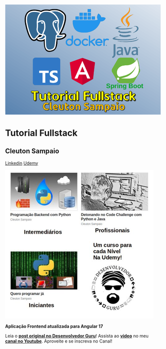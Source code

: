 ![](./capa.png)
# Tutorial Fullstack
## Cleuton Sampaio
[Linkedin](https://www.linkedin.com/in/cleutonsampaio/)
[Udemy](https://www.udemy.com/user/cleutonsampaio/)

[![](./cursos.jpg)](https://www.udemy.com/user/cleutonsampaio/)

**Aplicação Frontend atualizada para Angular 17**

Leia o [**post original no Desenvolvedor Guru**](http://www.desenvolvedor.guru/2021/10/tutorial-fullstack.html)!
Assista ao [**video**](https://youtu.be/fLJoIfxjsuA) no meu [**canal no Youtube**](https://www.youtube.com/c/CleutonSampaio). Aproveite e se inscreva no Canal! 
